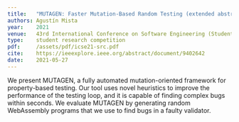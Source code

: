 ```yaml
---
title:   "MUTAGEN: Faster Mutation-Based Random Testing (extended abstract)"
authors: Agustín Mista
year:    2021
venue:   43rd International Conference on Software Engineering (Student Research Competition)
type:    student research competition
pdf:     /assets/pdf/icse21-src.pdf
cite:    https://ieeexplore.ieee.org/abstract/document/9402642
date:    2021-05-27
---
```


We present MUTAGEN, a fully automated mutation-oriented framework for property-based testing. Our tool uses novel heuristics to improve the performance of the testing loop, and it is capable of finding complex bugs within seconds. We evaluate MUTAGEN by generating random WebAssembly programs that we use to find bugs in a faulty validator.
